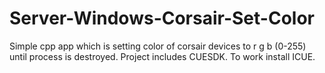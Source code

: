 # Server-Windows-Corsair-Set-Color
Simple cpp app which is setting color of corsair devices to r g b (0-255) until process is destroyed. Project includes CUESDK. To work install ICUE.